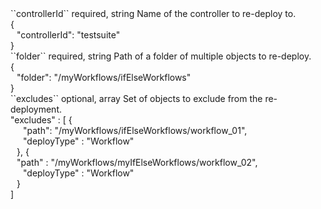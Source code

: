 <tr>
<td>``controllerId``</td>
<td>required, string</td>
<td>Name of the controller to re-deploy to.</td>
<td>
  <div>{</div>
  <div style="padding-left:10px;">"controllerId": "testsuite"</div>
  <div>}</div>
</td>
<td></td>
</tr>
<tr>
<td>``folder``</td>
<td>required, string</td>
<td>Path of a folder of multiple objects to re-deploy.</td>
<td>
  <div>{</div>
  <div style="padding-left:10px;">"folder": "/myWorkflows/ifElseWorkflows"</div>
  <div>}</div>
</td>
<td></td>
</tr>
<tr>
<td>``excludes``</td>
<td>optional, array</td>
<td>Set of objects to exclude from the re-deployment.</td>
<td>
  <div>"excludes" : [ {</div>
  <div style="padding-left:20px;">"path": "/myWorkflows/ifElseWorkflows/workflow_01",</div>
  <div style="padding-left:20px;">"deployType" : "Workflow"</div>
  <div style="padding-left:10px;">}, {</div>
  <div style="padding-left:10px;">"path" : "/myWorkflows/myIfElseWorkflows/workflow_02",</div>
  <div style="padding-left:20px;">"deployType" : "Workflow"</div>
  <div style="padding-left:10px;">}</div>
  <div>]</div>
</td>
<td></td>
</tr>
